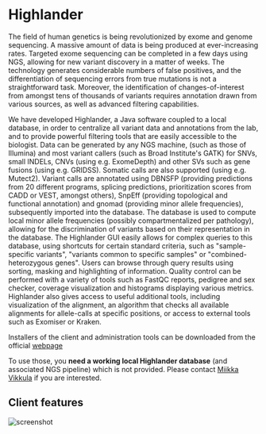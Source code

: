 # Highlander
The field of human genetics is being revolutionized by exome and genome sequencing. A massive amount of data is being produced at ever-increasing rates. Targeted exome sequencing can be completed in a few days using NGS, allowing for new variant discovery in a matter of weeks. The technology generates considerable numbers of false positives, and the differentiation of sequencing errors from true mutations is not a straightforward task. Moreover, the identification of changes-of-interest from amongst tens of thousands of variants requires annotation drawn from various sources, as well as advanced filtering capabilities.

We have developed Highlander, a Java software coupled to a local database, in order to centralize all variant data and annotations from the lab, and to provide powerful filtering tools that are easily accessible to the biologist. Data can be generated by any NGS machine, (such as those of Illumina) and most variant callers (such as Broad Institute's GATK) for SNVs, small INDELs, CNVs (using e.g. ExomeDepth) and other SVs such as gene fusions (using e.g. GRIDSS). Somatic calls are also supported (using e.g. Mutect2). Variant calls are annotated using DBNSFP (providing predictions from 20 different programs, splicing predictions, prioritization scores from CADD or VEST, amongst others), SnpEff (providing topological and functional annotation) and gnomad (providing minor allele frequencies), subsequently imported into the database. The database is used to compute local minor allele frequencies (possibly compartmentalized per pathology), allowing for the discrimination of variants based on their representation in the database. The Highlander GUI easily allows for complex queries to this database, using shortcuts for certain standard criteria, such as "sample-specific variants", "variants common to specific samples" or "combined-heterozygous genes". Users can browse through query results using sorting, masking and highlighting of information. Quality control can be performed with a variety of tools such as FastQC reports, pedigree and sex checker, coverage visualization and histograms displaying various metrics. Highlander also gives access to useful additional tools, including visualization of the alignment, an algorithm that checks all available alignments for allele-calls at specific positions, or access to external tools such as Exomiser or Kraken.

Installers of the client and administration tools can be downloaded from the official [webpage](https://sites.uclouvain.be/highlander/)

To use those, you **need a working local Highlander database** (and associated NGS pipeline) which is not provided. Please contact [Miikka Vikkula](https://www.deduveinstitute.be/human-genetics) if you are interested.

## Client features
![screenshot](https://sites.uclouvain.be/highlander/images/screenshot_2.png)
